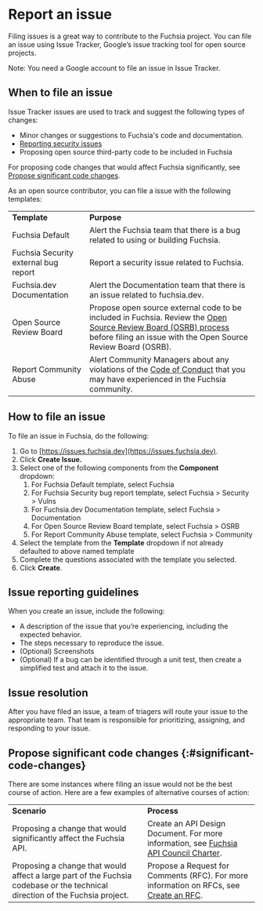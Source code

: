 # Report an issue

Filing issues is a great way to contribute to the Fuchsia project.
You can file an issue using Issue Tracker, Google’s issue tracking tool for open
source projects.

Note: You need a Google account to file an issue in Issue Tracker.

## When to file an issue

Issue Tracker issues are used to track and suggest the following
types of changes:

  + Minor changes or suggestions to Fuchsia's code and documentation.
  + [Reporting security issues](report-security-issue.md)
  + Proposing open source third-party code to be included in Fuchsia

For proposing code changes that would affect Fuchsia significantly, see
[Propose significant code changes](#significant-code-changes).

As an open source contributor, you can file a issue with the
following templates:

<table>
  <tr>
   <td><strong>Template</strong>
   </td>
   <td><strong>Purpose</strong>
   </td>
  </tr>
  <tr>
   <td>Fuchsia Default
   </td>
   <td>Alert the Fuchsia team that there is a bug related to using or building Fuchsia.
   </td>
  </tr>
  <tr>
   <td>Fuchsia Security external bug report
   </td>
   <td>Report a security issue related to Fuchsia.
   </td>
  </tr>
  <tr>
   <td>Fuchsia.dev Documentation
   </td>
   <td>Alert the Documentation team that there is an issue related to fuchsia.dev.
   </td>
  </tr>
  <tr>
   <td>Open Source Review Board
   </td>
   <td>Propose open source external code to be included in Fuchsia. Review the <a href="/docs/contribute/governance/policy/osrb-process.md">Open Source Review Board (OSRB) process</a>
     before filing an issue with the Open Source Review Board (OSRB).
   </td>
  </tr>
  <tr>
   <td>Report Community Abuse
   </td>
   <td>Alert Community Managers about any violations of the <a href="/CODE_OF_CONDUCT.md">Code of Conduct</a>
 that you may have experienced in the Fuchsia community.
   </td>
  </tr>
</table>

## How to file an issue

To file an issue in Fuchsia, do the following:

1. Go to [https://issues.fuchsia.dev](https://issues.fuchsia.dev).
1. Click **Create Issue.**
1. Select one of the following components from the **Component** dropdown:
    1. For Fuchsia Default template, select Fuchsia
    1. For Fuchsia Security bug report template, select Fuchsia > Security > Vulns
    1. For Fuchsia.dev Documentation template, select Fuchsia > Documentation
    1. For Open Source Review Board template, select Fuchsia > OSRB
    1. For Report Community Abuse template, select Fuchsia > Community
1. Select the template from the **Template** dropdown if not already defaulted to above named template
1. Complete the questions associated with the template you selected.
1. Click **Create**.

## Issue reporting guidelines

When you create an issue, include the following:

*   A description of the issue that you’re experiencing, including the
    expected behavior.
*   The steps necessary to reproduce the issue.
*   (Optional) Screenshots
*   (Optional) If a bug can be identified through a unit test,
    then create a simplified test and attach it to the issue.

## Issue resolution

After you have filed an issue, a team of triagers will route your issue to the
appropriate team. That team is responsible for prioritizing, assigning, and
responding to your issue.

## Propose significant code changes {:#significant-code-changes}

There are some instances where filing an issue would not be the best course of
action. Here are a few examples of alternative courses of action:

<table>
  <tr>
   <td><strong>Scenario</strong>
   </td>
   <td><strong>Process</strong>
   </td>
  </tr>
  <tr>
   <td>Proposing a change that would significantly affect the Fuchsia API.
   </td>
   <td>Create an API Design Document. For more information, see <a href="/docs/contribute/governance/api_council.md">Fuchsia API Council Charter</a>.
   </td>
  </tr>
  <tr>
   <td>Proposing a change that would affect a large part of the Fuchsia codebase or the technical direction of the Fuchsia project.
   </td>
   <td>Propose a Request for Comments (RFC). For more information on RFCs, see <a href="/docs/contribute/governance/rfcs/create_rfc.md">Create an RFC</a>.
   </td>
  </tr>
</table>
